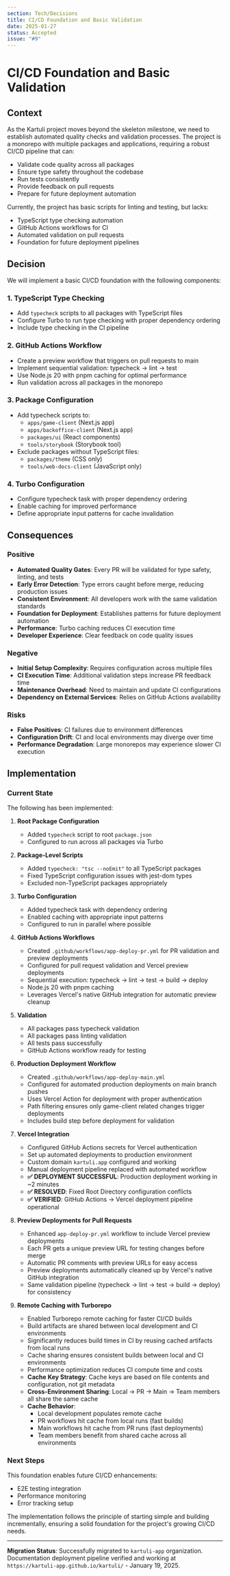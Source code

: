 ```yaml
---
section: Tech/Decisions
title: CI/CD Foundation and Basic Validation
date: 2025-01-27
status: Accepted
issue: "#9"
---
```


# CI/CD Foundation and Basic Validation

## Context

As the Kartuli project moves beyond the skeleton milestone, we need to establish automated quality checks and validation processes. The project is a monorepo with multiple packages and applications, requiring a robust CI/CD pipeline that can:

- Validate code quality across all packages
- Ensure type safety throughout the codebase
- Run tests consistently
- Provide feedback on pull requests
- Prepare for future deployment automation

Currently, the project has basic scripts for linting and testing, but lacks:
- TypeScript type checking automation
- GitHub Actions workflows for CI
- Automated validation on pull requests
- Foundation for future deployment pipelines

## Decision

We will implement a basic CI/CD foundation with the following components:

### 1. TypeScript Type Checking
- Add `typecheck` scripts to all packages with TypeScript files
- Configure Turbo to run type checking with proper dependency ordering
- Include type checking in the CI pipeline

### 2. GitHub Actions Workflow
- Create a preview workflow that triggers on pull requests to main
- Implement sequential validation: typecheck → lint → test
- Use Node.js 20 with pnpm caching for optimal performance
- Run validation across all packages in the monorepo

### 3. Package Configuration
- Add typecheck scripts to:
  - `apps/game-client` (Next.js app)
  - `apps/backoffice-client` (Next.js app)  
  - `packages/ui` (React components)
  - `tools/storybook` (Storybook tool)
- Exclude packages without TypeScript files:
  - `packages/theme` (CSS only)
  - `tools/web-docs-client` (JavaScript only)

### 4. Turbo Configuration
- Configure typecheck task with proper dependency ordering
- Enable caching for improved performance
- Define appropriate input patterns for cache invalidation

## Consequences

### Positive
- **Automated Quality Gates**: Every PR will be validated for type safety, linting, and tests
- **Early Error Detection**: Type errors caught before merge, reducing production issues
- **Consistent Environment**: All developers work with the same validation standards
- **Foundation for Deployment**: Establishes patterns for future deployment automation
- **Performance**: Turbo caching reduces CI execution time
- **Developer Experience**: Clear feedback on code quality issues

### Negative
- **Initial Setup Complexity**: Requires configuration across multiple files
- **CI Execution Time**: Additional validation steps increase PR feedback time
- **Maintenance Overhead**: Need to maintain and update CI configurations
- **Dependency on External Services**: Relies on GitHub Actions availability

### Risks
- **False Positives**: CI failures due to environment differences
- **Configuration Drift**: CI and local environments may diverge over time
- **Performance Degradation**: Large monorepos may experience slower CI execution

## Implementation

### Current State
The following has been implemented:

1. **Root Package Configuration**
   - Added `typecheck` script to root `package.json`
   - Configured to run across all packages via Turbo

2. **Package-Level Scripts**
   - Added `typecheck: "tsc --noEmit"` to all TypeScript packages
   - Fixed TypeScript configuration issues with jest-dom types
   - Excluded non-TypeScript packages appropriately

3. **Turbo Configuration**
   - Added typecheck task with dependency ordering
   - Enabled caching with appropriate input patterns
   - Configured to run in parallel where possible

4. **GitHub Actions Workflows**
   - Created `.github/workflows/app-deploy-pr.yml` for PR validation and preview deployments
   - Configured for pull request validation and Vercel preview deployments
   - Sequential execution: typecheck → lint → test → build → deploy
   - Node.js 20 with pnpm caching
   - Leverages Vercel's native GitHub integration for automatic preview cleanup

5. **Validation**
   - All packages pass typecheck validation
   - All packages pass linting validation  
   - All tests pass successfully
   - GitHub Actions workflow ready for testing

4. **Production Deployment Workflow**
   - Created `.github/workflows/app-deploy-main.yml`
   - Configured for automated production deployments on main branch pushes
   - Uses Vercel Action for deployment with proper authentication
   - Path filtering ensures only game-client related changes trigger deployments
   - Includes build step before deployment for validation

5. **Vercel Integration**
   - Configured GitHub Actions secrets for Vercel authentication
   - Set up automated deployments to production environment
   - Custom domain `kartuli.app` configured and working
   - Manual deployment pipeline replaced with automated workflow
   - **✅ DEPLOYMENT SUCCESSFUL**: Production deployment working in ~2 minutes
   - **✅ RESOLVED**: Fixed Root Directory configuration conflicts
   - **✅ VERIFIED**: GitHub Actions → Vercel deployment pipeline operational

6. **Preview Deployments for Pull Requests**
   - Enhanced `app-deploy-pr.yml` workflow to include Vercel preview deployments
   - Each PR gets a unique preview URL for testing changes before merge
   - Automatic PR comments with preview URLs for easy access
   - Preview deployments automatically cleaned up by Vercel's native GitHub integration
   - Same validation pipeline (typecheck → lint → test → build → deploy) for consistency

7. **Remote Caching with Turborepo**
   - Enabled Turborepo remote caching for faster CI/CD builds
   - Build artifacts are shared between local development and CI environments
   - Significantly reduces build times in CI by reusing cached artifacts from local runs
   - Cache sharing ensures consistent builds between local and CI environments
   - Performance optimization reduces CI compute time and costs
   - **Cache Key Strategy**: Cache keys are based on file contents and configuration, not git metadata
   - **Cross-Environment Sharing**: Local → PR → Main → Team members all share the same cache
   - **Cache Behavior**: 
     - Local development populates remote cache
     - PR workflows hit cache from local runs (fast builds)
     - Main workflows hit cache from PR runs (fast deployments)
     - Team members benefit from shared cache across all environments

### Next Steps
This foundation enables future CI/CD enhancements:
- E2E testing integration
- Performance monitoring
- Error tracking setup

The implementation follows the principle of starting simple and building incrementally, ensuring a solid foundation for the project's growing CI/CD needs.

---

**Migration Status**: Successfully migrated to `kartuli-app` organization. Documentation deployment pipeline verified and working at `https://kartuli-app.github.io/kartuli/` - January 19, 2025.
